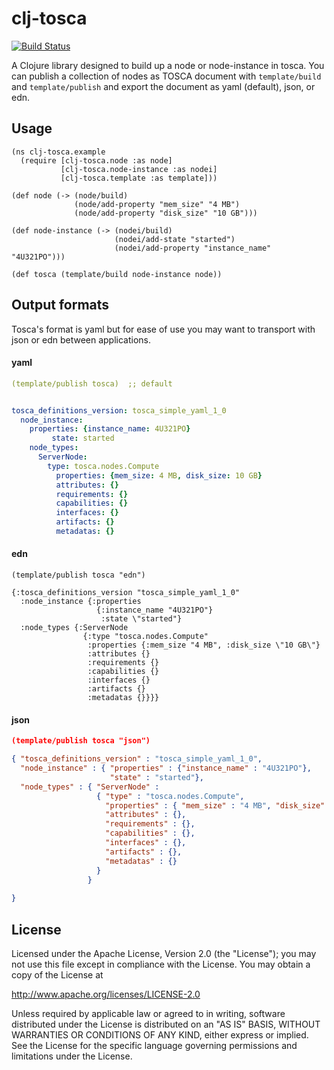 # clj-tosca
[![Build Status](https://magnum.travis-ci.com/electric-it/clj-tosca.svg?token=AFznLsPPsvhSExbjTyCs)](https://magnum.travis-ci.com/electric-it/clj-tosca)

A Clojure library designed to build up a node or node-instance in tosca. You can publish a collection of nodes as TOSCA document with `template/build` and `template/publish` and export the document as yaml (default), json, or edn.

## Usage

```
(ns clj-tosca.example
  (require [clj-tosca.node :as node]
           [clj-tosca.node-instance :as nodei]
           [clj-tosca.template :as template]))

(def node (-> (node/build)
              (node/add-property "mem_size" "4 MB")
              (node/add-property "disk_size" "10 GB")))

(def node-instance (-> (nodei/build)
                       (nodei/add-state "started")
                       (nodei/add-property "instance_name" "4U321PO")))

(def tosca (template/build node-instance node))
```

## Output formats

Tosca's format is yaml but for ease of use you may want to transport with json or edn between applications.


#### yaml 

```yaml
(template/publish tosca)  ;; default


tosca_definitions_version: tosca_simple_yaml_1_0
  node_instance:
    properties: {instance_name: 4U321PO}
         state: started
    node_types:
      ServerNode:
        type: tosca.nodes.Compute
          properties: {mem_size: 4 MB, disk_size: 10 GB}
          attributes: {}
          requirements: {}
          capabilities: {}
          interfaces: {}
          artifacts: {}
          metadatas: {}
```

#### edn

```edn
(template/publish tosca "edn")

{:tosca_definitions_version "tosca_simple_yaml_1_0"
  :node_instance {:properties
                   {:instance_name "4U321PO"}
                    :state \"started"}
  :node_types {:ServerNode
                {:type "tosca.nodes.Compute"
                 :properties {:mem_size "4 MB", :disk_size \"10 GB\"}
                 :attributes {}
                 :requirements {}
                 :capabilities {}
                 :interfaces {}
                 :artifacts {}
                 :metadatas {}}}}
```

#### json

```json
(template/publish tosca "json")

{ "tosca_definitions_version" : "tosca_simple_yaml_1_0",
  "node_instance" : { "properties" : {"instance_name" : "4U321PO"},
                      "state" : "started"},
  "node_types" : { "ServerNode" :
                   { "type" : "tosca.nodes.Compute",
                     "properties" : { "mem_size" : "4 MB", "disk_size" : "10 GB"},
                     "attributes" : {},
                     "requirements" : {},
                     "capabilities" : {},
                     "interfaces" : {},
                     "artifacts" : {},
                     "metadatas" : {}
                   }
                 }
                                   
}
```

## License

Licensed under the Apache License, Version 2.0 (the "License");
you may not use this file except in compliance with the License.
You may obtain a copy of the License at

http://www.apache.org/licenses/LICENSE-2.0

Unless required by applicable law or agreed to in writing, software distributed under the License is distributed on an "AS IS" BASIS, WITHOUT WARRANTIES OR CONDITIONS OF ANY KIND, either express or implied. See the License for the specific language governing permissions and limitations under the License.

